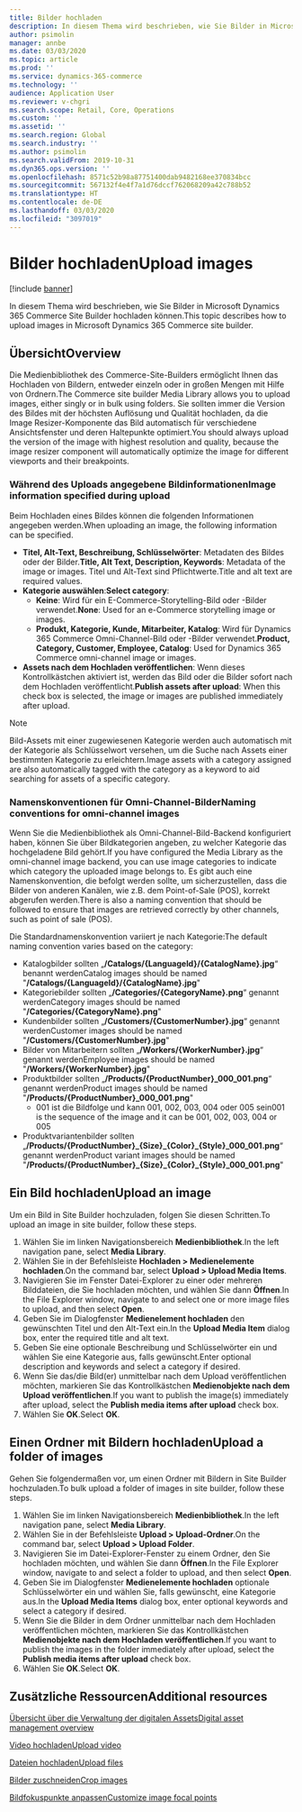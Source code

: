 ```yaml
---
title: Bilder hochladen
description: In diesem Thema wird beschrieben, wie Sie Bilder in Microsoft Dynamics 365 Commerce Site Builder hochladen können.
author: psimolin
manager: annbe
ms.date: 03/03/2020
ms.topic: article
ms.prod: ''
ms.service: dynamics-365-commerce
ms.technology: ''
audience: Application User
ms.reviewer: v-chgri
ms.search.scope: Retail, Core, Operations
ms.custom: ''
ms.assetid: ''
ms.search.region: Global
ms.search.industry: ''
ms.author: psimolin
ms.search.validFrom: 2019-10-31
ms.dyn365.ops.version: ''
ms.openlocfilehash: 8571c52b98a87751400dab9482168ee370834bcc
ms.sourcegitcommit: 567132f4e4f7a1d76dccf762068209a42c788b52
ms.translationtype: HT
ms.contentlocale: de-DE
ms.lasthandoff: 03/03/2020
ms.locfileid: "3097019"
---
```

# <a name="upload-images"></a><span data-ttu-id="d2b80-103">Bilder hochladen</span><span class="sxs-lookup"><span data-stu-id="d2b80-103">Upload images</span></span>

[!include [banner](includes/banner.md)]

<span data-ttu-id="d2b80-104">In diesem Thema wird beschrieben, wie Sie Bilder in Microsoft Dynamics 365 Commerce Site Builder hochladen können.</span><span class="sxs-lookup"><span data-stu-id="d2b80-104">This topic describes how to upload images in Microsoft Dynamics 365 Commerce site builder.</span></span>

## <a name="overview"></a><span data-ttu-id="d2b80-105">Übersicht</span><span class="sxs-lookup"><span data-stu-id="d2b80-105">Overview</span></span>

<span data-ttu-id="d2b80-106">Die Medienbibliothek des Commerce-Site-Builders ermöglicht Ihnen das Hochladen von Bildern, entweder einzeln oder in großen Mengen mit Hilfe von Ordnern.</span><span class="sxs-lookup"><span data-stu-id="d2b80-106">The Commerce site builder Media Library allows you to upload images, either singly or in bulk using folders.</span></span> <span data-ttu-id="d2b80-107">Sie sollten immer die Version des Bildes mit der höchsten Auflösung und Qualität hochladen, da die Image Resizer-Komponente das Bild automatisch für verschiedene Ansichtsfenster und deren Haltepunkte optimiert.</span><span class="sxs-lookup"><span data-stu-id="d2b80-107">You should always upload the version of the image with highest resolution and quality, because the image resizer component will automatically optimize the image for different viewports and their breakpoints.</span></span>

### <a name="image-information-specified-during-upload"></a><span data-ttu-id="d2b80-108">Während des Uploads angegebene Bildinformationen</span><span class="sxs-lookup"><span data-stu-id="d2b80-108">Image information specified during upload</span></span>

<span data-ttu-id="d2b80-109">Beim Hochladen eines Bildes können die folgenden Informationen angegeben werden.</span><span class="sxs-lookup"><span data-stu-id="d2b80-109">When uploading an image, the following information can be specified.</span></span>

- <span data-ttu-id="d2b80-110">**Titel, Alt-Text, Beschreibung, Schlüsselwörter**: Metadaten des Bildes oder der Bilder.</span><span class="sxs-lookup"><span data-stu-id="d2b80-110">**Title, Alt Text, Description, Keywords**: Metadata of the image or images.</span></span> <span data-ttu-id="d2b80-111">Titel und Alt-Text sind Pflichtwerte.</span><span class="sxs-lookup"><span data-stu-id="d2b80-111">Title and alt text are required values.</span></span>
- <span data-ttu-id="d2b80-112">**Kategorie auswählen**:</span><span class="sxs-lookup"><span data-stu-id="d2b80-112">**Select category**:</span></span>
    - <span data-ttu-id="d2b80-113">**Keine**: Wird für ein E-Commerce-Storytelling-Bild oder -Bilder verwendet.</span><span class="sxs-lookup"><span data-stu-id="d2b80-113">**None**: Used for an e-Commerce storytelling image or images.</span></span>
    - <span data-ttu-id="d2b80-114">**Produkt, Kategorie, Kunde, Mitarbeiter, Katalog**: Wird für Dynamics 365 Commerce Omni-Channel-Bild oder -Bilder verwendet.</span><span class="sxs-lookup"><span data-stu-id="d2b80-114">**Product, Category, Customer, Employee, Catalog**: Used for Dynamics 365 Commerce omni-channel image or images.</span></span>
- <span data-ttu-id="d2b80-115">**Assets nach dem Hochladen veröffentlichen**: Wenn dieses Kontrollkästchen aktiviert ist, werden das Bild oder die Bilder sofort nach dem Hochladen veröffentlicht.</span><span class="sxs-lookup"><span data-stu-id="d2b80-115">**Publish assets after upload**: When this check box is selected, the image or images are published immediately after upload.</span></span>

> [!NOTE]
> <span data-ttu-id="d2b80-116">Bild-Assets mit einer zugewiesenen Kategorie werden auch automatisch mit der Kategorie als Schlüsselwort versehen, um die Suche nach Assets einer bestimmten Kategorie zu erleichtern.</span><span class="sxs-lookup"><span data-stu-id="d2b80-116">Image assets with a category assigned are also automatically tagged with the category as a keyword to aid searching for assets of a specific category.</span></span>

### <a name="naming-conventions-for-omni-channel-images"></a><span data-ttu-id="d2b80-117">Namenskonventionen für Omni-Channel-Bilder</span><span class="sxs-lookup"><span data-stu-id="d2b80-117">Naming conventions for omni-channel images</span></span> 

<span data-ttu-id="d2b80-118">Wenn Sie die Medienbibliothek als Omni-Channel-Bild-Backend konfiguriert haben, können Sie über Bildkategorien angeben, zu welcher Kategorie das hochgeladene Bild gehört.</span><span class="sxs-lookup"><span data-stu-id="d2b80-118">If you have configured the Media Library as the omni-channel image backend, you can use image categories to indicate which category the uploaded image belongs to.</span></span> <span data-ttu-id="d2b80-119">Es gibt auch eine Namenskonvention, die befolgt werden sollte, um sicherzustellen, dass die Bilder von anderen Kanälen, wie z.B. dem Point-of-Sale (POS), korrekt abgerufen werden.</span><span class="sxs-lookup"><span data-stu-id="d2b80-119">There is also a naming convention that should be followed to ensure that images are retrieved correctly by other channels, such as point of sale (POS).</span></span>

<span data-ttu-id="d2b80-120">Die Standardnamenskonvention variiert je nach Kategorie:</span><span class="sxs-lookup"><span data-stu-id="d2b80-120">The default naming convention varies based on the category:</span></span>
- <span data-ttu-id="d2b80-121">Katalogbilder sollten „**/Catalogs/\{LanguageId\}/\{CatalogName\}.jpg**“ benannt werden</span><span class="sxs-lookup"><span data-stu-id="d2b80-121">Catalog images should be named "**/Catalogs/\{LanguageId\}/\{CatalogName\}.jpg**"</span></span>
- <span data-ttu-id="d2b80-122">Kategoriebilder sollten „**/Categories/\{CategoryName\}.png**“ genannt werden</span><span class="sxs-lookup"><span data-stu-id="d2b80-122">Category images should be named "**/Categories/\{CategoryName\}.png**"</span></span>
- <span data-ttu-id="d2b80-123">Kundenbilder sollten „**/Customers/\{CustomerNumber\}.jpg**“ genannt werden</span><span class="sxs-lookup"><span data-stu-id="d2b80-123">Customer images should be named "**/Customers/\{CustomerNumber\}.jpg**"</span></span>
- <span data-ttu-id="d2b80-124">Bilder von Mitarbeitern sollten „**/Workers/\{WorkerNumber\}.jpg**“ genannt werden</span><span class="sxs-lookup"><span data-stu-id="d2b80-124">Employee images should be named "**/Workers/\{WorkerNumber\}.jpg**"</span></span>
- <span data-ttu-id="d2b80-125">Produktbilder sollten „**/Products/\{ProductNumber\}_000_001.png**“ genannt werden</span><span class="sxs-lookup"><span data-stu-id="d2b80-125">Product images should be named "**/Products/\{ProductNumber\}_000_001.png**"</span></span>
    - <span data-ttu-id="d2b80-126">001 ist die Bildfolge und kann 001, 002, 003, 004 oder 005 sein</span><span class="sxs-lookup"><span data-stu-id="d2b80-126">001 is the sequence of the image and it can be 001, 002, 003, 004 or 005</span></span>
- <span data-ttu-id="d2b80-127">Produktvariantenbilder sollten „**/Products/\{ProductNumber\}\_\{Size\}\_\{Color\}\_\{Style\}\_000_001.png**“ genannt werden</span><span class="sxs-lookup"><span data-stu-id="d2b80-127">Product variant images should be named "**/Products/\{ProductNumber\}\_\{Size\}\_\{Color\}\_\{Style\}\_000_001.png**"</span></span>

## <a name="upload-an-image"></a><span data-ttu-id="d2b80-128">Ein Bild hochladen</span><span class="sxs-lookup"><span data-stu-id="d2b80-128">Upload an image</span></span>

<span data-ttu-id="d2b80-129">Um ein Bild in Site Builder hochzuladen, folgen Sie diesen Schritten.</span><span class="sxs-lookup"><span data-stu-id="d2b80-129">To upload an image in site builder, follow these steps.</span></span>

1. <span data-ttu-id="d2b80-130">Wählen Sie im linken Navigationsbereich **Medienbibliothek**.</span><span class="sxs-lookup"><span data-stu-id="d2b80-130">In the left navigation pane, select **Media Library**.</span></span>
1. <span data-ttu-id="d2b80-131">Wählen Sie in der Befehlsleiste **Hochladen \> Medienelemente hochladen**.</span><span class="sxs-lookup"><span data-stu-id="d2b80-131">On the command bar, select **Upload \> Upload Media Items**.</span></span>
1. <span data-ttu-id="d2b80-132">Navigieren Sie im Fenster Datei-Explorer zu einer oder mehreren Bilddateien, die Sie hochladen möchten, und wählen Sie dann **Öffnen**.</span><span class="sxs-lookup"><span data-stu-id="d2b80-132">In the File Explorer window, navigate to and select one or more image files to upload, and then select **Open**.</span></span>
1. <span data-ttu-id="d2b80-133">Geben Sie im Dialogfenster **Medienelement hochladen** den gewünschten Titel und den Alt-Text ein.</span><span class="sxs-lookup"><span data-stu-id="d2b80-133">In the **Upload Media Item** dialog box, enter the required title and alt text.</span></span>
1. <span data-ttu-id="d2b80-134">Geben Sie eine optionale Beschreibung und Schlüsselwörter ein und wählen Sie eine Kategorie aus, falls gewünscht.</span><span class="sxs-lookup"><span data-stu-id="d2b80-134">Enter optional description and keywords and select a category if desired.</span></span> 
1. <span data-ttu-id="d2b80-135">Wenn Sie das/die Bild(er) unmittelbar nach dem Upload veröffentlichen möchten, markieren Sie das Kontrollkästchen **Medienobjekte nach dem Upload veröffentlichen**.</span><span class="sxs-lookup"><span data-stu-id="d2b80-135">If you want to publish the image(s) immediately after upload, select the **Publish media items after upload** check box.</span></span>
1. <span data-ttu-id="d2b80-136">Wählen Sie **OK**.</span><span class="sxs-lookup"><span data-stu-id="d2b80-136">Select **OK**.</span></span>

## <a name="upload-a-folder-of-images"></a><span data-ttu-id="d2b80-137">Einen Ordner mit Bildern hochladen</span><span class="sxs-lookup"><span data-stu-id="d2b80-137">Upload a folder of images</span></span>

<span data-ttu-id="d2b80-138">Gehen Sie folgendermaßen vor, um einen Ordner mit Bildern in Site Builder hochzuladen.</span><span class="sxs-lookup"><span data-stu-id="d2b80-138">To bulk upload a folder of images in site builder, follow these steps.</span></span>

1. <span data-ttu-id="d2b80-139">Wählen Sie im linken Navigationsbereich **Medienbibliothek**.</span><span class="sxs-lookup"><span data-stu-id="d2b80-139">In the left navigation pane, select **Media Library**.</span></span>
1. <span data-ttu-id="d2b80-140">Wählen Sie in der Befehlsleiste **Upload \> Upload-Ordner**.</span><span class="sxs-lookup"><span data-stu-id="d2b80-140">On the command bar, select **Upload \> Upload Folder**.</span></span>
1. <span data-ttu-id="d2b80-141">Navigieren Sie im Datei-Explorer-Fenster zu einem Ordner, den Sie hochladen möchten, und wählen Sie dann **Öffnen**.</span><span class="sxs-lookup"><span data-stu-id="d2b80-141">In the File Explorer window, navigate to and select a folder to upload, and then select **Open**.</span></span>
1. <span data-ttu-id="d2b80-142">Geben Sie im Dialogfenster **Medienelemente hochladen** optionale Schlüsselwörter ein und wählen Sie, falls gewünscht, eine Kategorie aus.</span><span class="sxs-lookup"><span data-stu-id="d2b80-142">In the **Upload Media Items** dialog box, enter optional keywords and select a category if desired.</span></span> 
1. <span data-ttu-id="d2b80-143">Wenn Sie die Bilder in dem Ordner unmittelbar nach dem Hochladen veröffentlichen möchten, markieren Sie das Kontrollkästchen **Medienobjekte nach dem Hochladen veröffentlichen**.</span><span class="sxs-lookup"><span data-stu-id="d2b80-143">If you want to publish the images in the folder immediately after upload, select the **Publish media items after upload** check box.</span></span>
1. <span data-ttu-id="d2b80-144">Wählen Sie **OK**.</span><span class="sxs-lookup"><span data-stu-id="d2b80-144">Select **OK**.</span></span>

## <a name="additional-resources"></a><span data-ttu-id="d2b80-145">Zusätzliche Ressourcen</span><span class="sxs-lookup"><span data-stu-id="d2b80-145">Additional resources</span></span>

[<span data-ttu-id="d2b80-146">Übersicht über die Verwaltung der digitalen Assets</span><span class="sxs-lookup"><span data-stu-id="d2b80-146">Digital asset management overview</span></span>](dam-overview.md)

[<span data-ttu-id="d2b80-147">Video hochladen</span><span class="sxs-lookup"><span data-stu-id="d2b80-147">Upload video</span></span>](dam-upload-video.md)

[<span data-ttu-id="d2b80-148">Dateien hochladen</span><span class="sxs-lookup"><span data-stu-id="d2b80-148">Upload files</span></span>](dam-upload-files.md)

[<span data-ttu-id="d2b80-149">Bilder zuschneiden</span><span class="sxs-lookup"><span data-stu-id="d2b80-149">Crop images</span></span>](dam-crop-images.md)

[<span data-ttu-id="d2b80-150">Bildfokuspunkte anpassen</span><span class="sxs-lookup"><span data-stu-id="d2b80-150">Customize image focal points</span></span>](dam-custom-focal-point.md)

